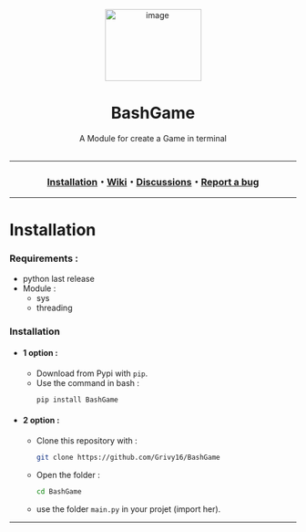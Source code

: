 <p align="center"><img width="169" height="126" alt="image" src="https://github.com/user-attachments/assets/3841320e-dd6a-43da-ac87-b7c8b0b05ec5" /></p>
<h1 align="center">BashGame</h1>
<p align="center">
  A Module for create a Game in terminal
  <br><br>
</p>


***


<h3 align="center">
<a href="https://github.com/Grivy16/Python-Loading-bar#Installation">Installation</a>・<a href="https://github.com/Grivy16/Python-Loading-bar/wiki">Wiki</a>・<a href="https://github.com/Grivy16/Python-Loading-bar/discussions">Discussions</a>・<a href="https://github.com/Grivy16/Python-Loading-bar/issues">Report a bug</a>
</h3>

***


# Installation

### Requirements :
- python last release
- Module :
  - sys
  - threading
    
### Installation
- #### 1 option :
  - Download from Pypi with `pip`.
  - Use the command in bash :
    ```bash
    pip install BashGame

- #### 2 option :
  - Clone this repository with :
    ```bash
    git clone https://github.com/Grivy16/BashGame
  - Open the folder :
    ```bash
    cd BashGame
  - use the folder `main.py` in your projet (import her).

***
